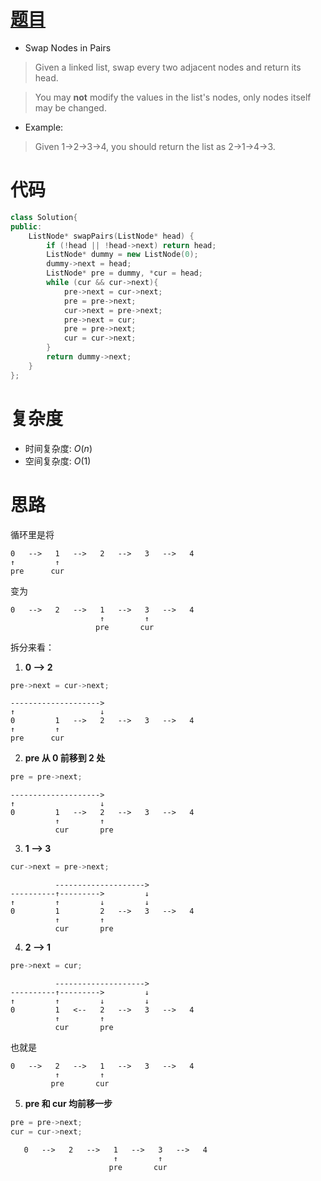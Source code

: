 # [题目](https://leetcode.com/problems/swap-nodes-in-pairs/)

* Swap Nodes in Pairs
> Given a linked list, swap every two adjacent nodes and return its head.

> You may **not** modify the values in the list's nodes, only nodes itself may be changed.

* Example:

> Given 1->2->3->4, you should return the list as 2->1->4->3.


# 代码

```cpp
class Solution{
public:
    ListNode* swapPairs(ListNode* head) {
        if (!head || !head->next) return head;
        ListNode* dummy = new ListNode(0);
        dummy->next = head;
        ListNode* pre = dummy, *cur = head;
        while (cur && cur->next){
            pre->next = cur->next;
            pre = pre->next;
            cur->next = pre->next;
            pre->next = cur;
            pre = pre->next;
            cur = cur->next;
        }
        return dummy->next;
    }
};
```

# 复杂度
* 时间复杂度: $O(n)$
* 空间复杂度: $O(1)$

# 思路
循环里是将

    0   -->   1   -->   2   -->   3   -->   4
    ↑         ↑    
    pre      cur

变为

    0   -->   2   -->   1   -->   3   -->   4
                        ↑         ↑    
                       pre       cur

拆分来看：

1. **0 --> 2**
```cpp
pre->next = cur->next;
```

    -------------------->
    ↑                   ↓
    0         1   -->   2   -->   3   -->   4
    ↑         ↑    
    pre      cur

2. **pre 从 0 前移到 2 处**
```cpp
pre = pre->next;
```

    -------------------->
    ↑                   ↓
    0         1   -->   2   -->   3   -->   4
              ↑         ↑    
              cur       pre

3. **1 --> 3**
```cpp
cur->next = pre->next;
```

              -------------------->
    ----------↑--------->         ↓
    ↑         ↑         ↓         ↓
    0         1         2   -->   3   -->   4
              ↑         ↑    
              cur       pre

4. **2 --> 1**
```cpp
pre->next = cur;
```

              -------------------->
    ----------↑--------->         ↓
    ↑         ↑         ↓         ↓
    0         1   <--   2   -->   3   -->   4
              ↑         ↑    
              cur       pre  
也就是
    
    0   -->   2   -->   1   -->   3   -->   4
              ↑         ↑    
             pre       cur

5. **pre 和 cur 均前移一步**
```cpp
pre = pre->next; 
cur = cur->next;
```

       0   -->   2   -->   1   -->   3   -->   4
                           ↑         ↑    
                          pre       cur
